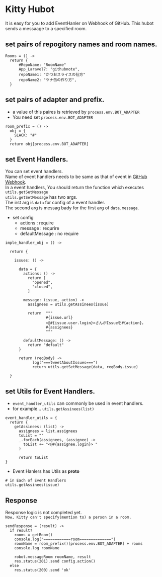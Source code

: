 # Kitty Hubot

It is easy for you to add EventHanler on Webhook of GitHub.
This hubot sends a messaage to a specified room.

## set pairs of repogitory names and room names.

```
Rooms = () ->
  return {
      #RepoName: "RoomName"
      App_Laravel7: "githubnote",
      repoName1: "かつおスライスの仕方"
      repoName2: "ツナ缶の作り方",
  }
```

## set pairs of adapter and prefix.
- a value of this paires is retrieved by `process.env.BOT_ADAPTER`
- You need set `process.env.BOT_ADAPTER`
```
room_prefix = () ->
  obj = {
    SLACK: "#"
  }
  return obj[process.env.BOT_ADAPTER]
```

## set Event Handlers.

You can set event handlers.  
Name of event handlers needs to be same as that of event in [GitHub Webhook](https://developer.github.com/webhooks/event-payloads/).  
In a event handlers, You should return the function which executes `utils.getSetMessage`  
`utils.getSetMessage` has two args.  
The irst arg is `data` for config of a event handler.  
The second arg is messag bady for the first arg of `data.message`.  

- set config
  - actions : require 
  - message : requrire
  - defaultMessage : no require


```
imple_handler_obj = () ->

  return {

    issues: () ->

      data = {
        actions: () ->
          return [
            "opened",
            "closed",
          ]

        message: (issue, action) ->
          assignees = utils.getAssinees(issue)

          return  """
                  #{issue.url}
                  <@#{issue.user.login}>さんがIssueを#{action}。
                  #{assignees}
                  """

        defaultMessage: () ->
          return "default"
      }

      return (reqBody) ->
            log("===tweetAboutIssues===")
            return utils.getSetMessage(data, reqBody.issue)

  }
```


## set Utils for Event Handlers.

- `event_handler_utils` can commonly be used in event handlers.
- for example... `utils.getAssinees(list)`

```
event_handler_utils = {
  return {
    getAssinees: (list) ->
      assignees = list.assignees
      toList = ""
      _.forEach(assignees, (assignee) ->
        toList += "<@#{assignee.login}> "
      )

      return toList
}
```
- Event Hanlers has Utils as __proto__

```
# in Each of Event Handlers
utils.getAssinees(issue)
```

## Response

Response logic is not completed yet.  
`Now, Kitty can't specify(mention to) a person in a room.`

```
sendResponse = (result) ->
  if result?
    rooms = getRoom()
    console.log("============room==============")
    roomName = room_prefix()[process.env.BOT_ADAPTER] + rooms
    console.log roomName

    robot.messageRoom roomName, result
    res.status(201).send config.action()
  else
    res.status(200).send 'ok'
```

